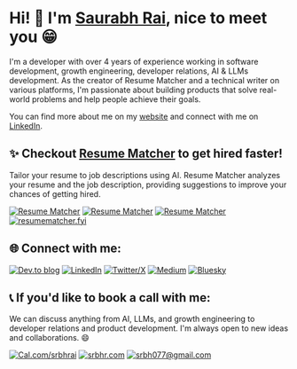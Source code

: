 # Hi! 👋 I'm [**Saurabh Rai**](https://srbhr.com), nice to meet you 😁

I'm a developer with over 4 years of experience working in software development, growth engineering, developer relations, AI & LLMs development. As the creator of Resume Matcher and a technical writer on various platforms, I'm passionate about building products that solve real-world problems and help people achieve their goals.

You can find more about me on my [website](https://srbhr.com) and connect with me on [LinkedIn](https://linkedin.com/in/srbhr).

## ✨ Checkout [Resume Matcher](https://github.com/srbhr/Resume-Matcher) to get hired faster!

Tailor your resume to job descriptions using AI. Resume Matcher analyzes your resume and the job description, providing suggestions to improve your chances of getting hired.

[![Resume Matcher](https://custom-icon-badges.demolab.com/badge/Resume_Matcher-FCD535?style=for-the-badge&logo=rocket&logoColor=black)](https://github.com/srbhr/Resume-Matcher) [![Resume Matcher](https://custom-icon-badges.demolab.com/badge/19K+_Stars-168363?style=for-the-badge&logo=stars)](https://github.com/srbhr/Resume-Matcher)  [![Resume Matcher](https://custom-icon-badges.demolab.com/badge/4.1K+_Forks-E6007A?style=for-the-badge&logo=fork)](https://github.com/srbhr/Resume-Matcher)  [![resumematcher.fyi](https://custom-icon-badges.demolab.com/badge/resumematcher.fyi-navy?style=for-the-badge&logo=web)](https://github.com/srbhr/Resume-Matcher) 



## 🌐 Connect with me:

[![Dev.to blog](https://img.shields.io/badge/dev.to-0A0A0A?style=for-the-badge&logo=dev.to&logoColor=white)](https://dev.to/srbhr)
[![LinkedIn](https://img.shields.io/badge/linkedin-%230077B5.svg?style=for-the-badge&logo=linkedin&logoColor=white)](https://linkedin.com/in/srbhr)
[![Twitter/X](https://img.shields.io/badge/twitter-%231DA1F2.svg?style=for-the-badge&logo=twitter&logoColor=white)](https://x.com/_srbhr_)
[![Medium](https://img.shields.io/badge/Medium-12100E?style=for-the-badge&logo=medium&logoColor=white)](https://medium.com/@srbhr)
[![Bluesky](https://img.shields.io/badge/Bluesky-0285FF?style=for-the-badge&logo=Bluesky&logoColor=white)](https://bsky.app/profile/srbhr.bsky.social)

## 📞 If you'd like to book a call with me:

We can discuss anything from AI, LLMs, and growth engineering to developer relations and product development. I'm always open to new ideas and collaborations. 😄

[![Cal.com/srbhrai](https://custom-icon-badges.demolab.com/badge/Cal.com/srbhrai-white?style=for-the-badge&logo=calendar&logoColor=black)](https://cal.com/srbhrai) [![srbhr.com](https://custom-icon-badges.demolab.com/badge/srbhr.com-gold?style=for-the-badge&logo=globe&logoColor=black)](https://srbhr.com) 
[![srbh077@gmail.com](https://custom-icon-badges.demolab.com/badge/-srbh077@gmail.com-D14836?style=for-the-badge&logo=gmail&logoColor=white)](mailto:srbh077@gmail.com)
